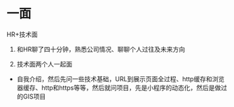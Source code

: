 # 一面
HR+技术面

1. 和HR聊了四十分钟，熟悉公司情况、聊聊个人过往及未来方向

2. 技术面两个人一起面
+ 自我介绍，然后先问一些技术基础，URL到展示页面全过程、http缓存和浏览器缓存、http和https等等，然后就问项目，先是小程序的动态化，然后是做过的GIS项目

